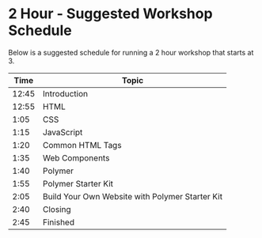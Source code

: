 # 2 Hour - Suggested Workshop Schedule

Below is a suggested schedule for running a 2 hour workshop that starts at 3.

| Time | Topic |
| -- | -- |
| 12:45 | Introduction |
| 12:55 | HTML |
| 1:05 | CSS |
| 1:15 | JavaScript |
| 1:20 | Common HTML Tags |
| 1:35 | Web Components |
| 1:40 | Polymer |
| 1:55 | Polymer Starter Kit |
| 2:05 | Build Your Own Website with Polymer Starter Kit |
| 2:40 | Closing |
| 2:45 | Finished |



<!--
| Time | Topic |
| -- | -- |
| 3:00 | Introduction |
| 3:10 | HTML |
| 3:20 | CSS |
| 3:30 | JavaScript |
| 3:35 | Common HTML Tags |
| 3:50 | Web Components |
| 3:55 | Polymer |
| 4:10 | Polymer Starter Kit |
| 4:20 | Build Your Own Website with Polymer Starter Kit |
| 4:55 | Closing |
| 5:00 | Finished |
-->